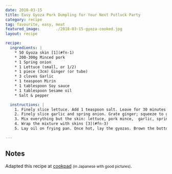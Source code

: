 ```yaml
---
date: 2018-03-15
title: Easy Gyoza Pork Dumpling for Your Next Potluck Party
category: recipe
tag: favourite, easy, meat
featured_image:       ./2018-03-15-gyoza-cooked.jpg
layout: recipe 

recipe:
  ingredients: |
    * 50 Gyoza skin [1](#fn-1)
    * 200-300g Minced pork
    * 1 Spring onion
    * 1 Lettuce (small, or 1/2)
    * 1 piece (3cm) Ginger (or tube)
    * 3 cloves Garlic
    * 1 teaspoon Mirin
    * 1 tablespoon Soy sauce
    * 1 tablespoon Sesame oil
    * Salt & pepper

  instructions: | 
    1. Finely slice lettuce. Add 1 teaspoon salt. Leave for 30 minutes
    2. Finely slice garlic and spring onion. Grate ginger; squeeze to get the juice [2](#fn-2)
    3. Mix everything but the skin: lettuce, pork mince,  garlic, spring onion, ginger, salt, pepper, sesame oil, soy sauce, and mirin
    4. Wrap the mixture with skins [3](#fn-3)
    5. Lay oil on frying pan. Once hot, lay the gyozas. Brown the bottom. Pour some water and put the lid on to steam cook the gyozas. Wait until the water is all evaporated, or the gyozas are nicely brown

---
```


## Notes ##

Adapted this recipe at [cookpad]( https://cookpad.com/recipe/4862343) <small>(in Japanese with good pictures)</small>. 

[^1]: For this occasion, I used Japanese skins I got from the Japanese grocery shop in Paris, Kiyoko. There are Chinese-style skins available. I prefer Japanese style because they are thinner. It's a matter of taste, of course.

[^2]: I discard what's left of the juice but possibly usable. Alternatively, the original instruction says you can use a tube paste; I have never had one. 

[^3]: There are different ways for different families. I might do another post... I am still learning. A useful tip is, do not put too much mixture on the skin.
